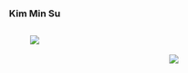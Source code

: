 <div align="center">
  
  ### Kim Min Su

  <a href="https://spiny-curve-75f.notion.site/Kim-Min-Su-7bbc4e952f6e4463a582ad24146252ef?pvs=4"><img src="https://www.google.com/url?sa=i&url=https%3A%2F%2Ficonscout.com%2Ffree-icon%2Fnotion-2296040&psig=AOvVaw2U_OfKUSlQPAAPiOQoP2ms&ust=1722319735143000&source=images&cd=vfe&opi=89978449&ved=0CBEQjRxqFwoTCNiEtZHLy4cDFQAAAAAdAAAAABAE"/></a>  
  ---

</div>

<a href="https://solved.ac/minhahas"><img align="right" src="http://mazassumnida.wtf/api/v2/generate_badge?boj=whkakrkr&theme=dark"/></a>
